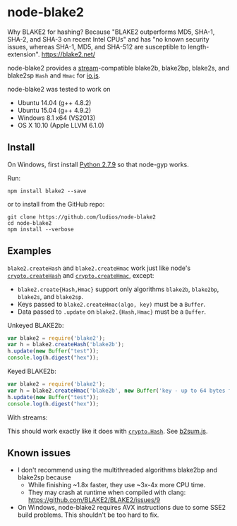 node-blake2
===

Why BLAKE2 for hashing?  Because "BLAKE2 outperforms MD5, SHA-1, SHA-2,
and SHA-3 on recent Intel CPUs" and has "no known security issues, whereas
SHA-1, MD5, and SHA-512 are susceptible to length-extension". https://blake2.net/

node-blake2 provides a [stream](https://iojs.org/api/stream.html)-compatible
blake2b, blake2bp, blake2s, and blake2sp `Hash` and `Hmac` for [io.js](https://iojs.org/).

node-blake2 was tested to work on
-	Ubuntu 14.04 (g++ 4.8.2)
-	Ubuntu 15.04 (g++ 4.9.2)
-	Windows 8.1 x64 (VS2013)
-	OS X 10.10 (Apple LLVM 6.1.0)


Install
---

On Windows, first install [Python 2.7.9](https://www.python.org/downloads/release/python-279/) so that node-gyp works.

Run:

```
npm install blake2 --save
```

or to install from the GitHub repo:

```
git clone https://github.com/ludios/node-blake2
cd node-blake2
npm install --verbose
```


Examples
---

`blake2.createHash` and `blake2.createHmac` work just like node's
[`crypto.createHash`](https://iojs.org/api/crypto.html#crypto_crypto_createhash_algorithm) and
[`crypto.createHmac`](https://iojs.org/api/crypto.html#crypto_crypto_createhmac_algorithm_key), except:

-	`blake2.create{Hash,Hmac}` support only algorithms `blake2b`, `blake2bp`,
	`blake2s`, and `blake2sp`.
-	Keys passed to `blake2.createHmac(algo, key)` must be a `Buffer`.
-	Data passed to `.update` on `blake2.{Hash,Hmac}` must be a `Buffer`.

Unkeyed BLAKE2b:

```js
var blake2 = require('blake2');
var h = blake2.createHash('blake2b');
h.update(new Buffer("test"));
console.log(h.digest("hex"));
```

Keyed BLAKE2b:

```js
var blake2 = require('blake2');
var h = blake2.createHmac('blake2b', new Buffer('key - up to 64 bytes for blake2b, 32 for blake2s'));
h.update(new Buffer("test"));
console.log(h.digest("hex"));
```

With streams:

This should work exactly like it does with [`crypto.Hash`](https://iojs.org/api/crypto.html#crypto_crypto_createhash_algorithm).  See [b2sum.js](https://github.com/ludios/node-blake2/blob/master/b2sum.js).


Known issues
---

-	I don't recommend using the multithreaded algorithms blake2bp and blake2sp because
	-	While finishing ~1.8x faster, they use ~3x-4x more CPU time.
	-	They may crash at runtime when compiled with clang:
		https://github.com/BLAKE2/BLAKE2/issues/9
-	On Windows, node-blake2 requires AVX instructions due to some SSE2 build
	problems.  This shouldn't be too hard to fix.
